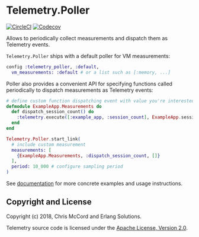 # Telemetry.Poller

[![CircleCI](https://circleci.com/gh/beam-telemetry/telemetry_poller.svg?style=svg)](https://circleci.com/gh/beam-telemetry/telemetry_poller)
[![Codecov](https://codecov.io/gh/beam-telemetry/telemetry_poller/branch/master/graphs/badge.svg)](https://codecov.io/gh/beam-telemetry/telemetry_poller/branch/master/graphs/badge.svg)

Allows to periodically collect measurements and dispatch them as Telemetry events.

`Telemetry.Poller` ships with a default poller for VM measurements:

```elixir
config :telemetry_poller, :default,
  vm_measurements: :default # or a list such as [:memory, ...]
```

Poller also provides a convenient API for specifying functions called periodically to dispatch
measurements as Telemetry events:

```elixir
# define custom function dispatching event with value you're interested in
defmodule ExampleApp.Measurements do
  def dispatch_session_count() do
    :telemetry.execute([:example_app, :session_count], ExampleApp.session_count())
  end
end

Telemetry.Poller.start_link(
  # include custom measurement
  measurements: [
    {ExampleApp.Measurements, :dispatch_session_count, []}
  ],
  period: 10_000 # configure sampling period
)
```

See [documentation](https://hexdocs.pm/telemetry_poller/0.2.0) for more concrete examples and usage
instructions.

## Copyright and License

Copyright (c) 2018, Chris McCord and Erlang Solutions.

Telemetry source code is licensed under the [Apache License, Version 2.0](LICENSE).
